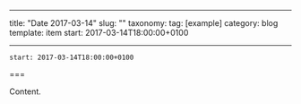 
---
title: "Date 2017-03-14"
slug: ""
taxonomy:
tag: [example]
category: blog
template: item
start: 2017-03-14T18:00:00+0100

---

``start: 2017-03-14T18:00:00+0100``

===

Content.

